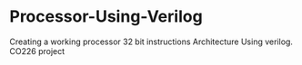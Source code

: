 # Processor-Using-Verilog
Creating a working processor 32 bit instructions Architecture Using verilog. CO226 project
